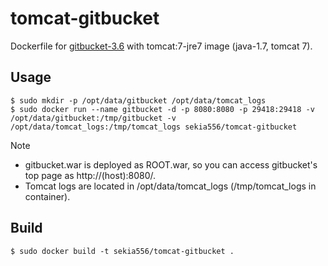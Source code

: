 # tomcat-gitbucket

Dockerfile for [gitbucket-3.6](https://github.com/takezoe/gitbucket) with tomcat:7-jre7 image (java-1.7, tomcat 7).

## Usage

```
$ sudo mkdir -p /opt/data/gitbucket /opt/data/tomcat_logs
$ sudo docker run --name gitbucket -d -p 8080:8080 -p 29418:29418 -v /opt/data/gitbucket:/tmp/gitbucket -v /opt/data/tomcat_logs:/tmp/tomcat_logs sekia556/tomcat-gitbucket
```

Note
- gitbucket.war is deployed as ROOT.war, so you can access gitbucket's top page as http://(host):8080/.
- Tomcat logs are located in /opt/data/tomcat_logs (/tmp/tomcat_logs in container).

## Build

```
$ sudo docker build -t sekia556/tomcat-gitbucket .
```

